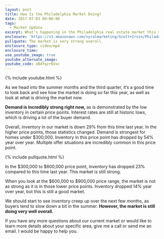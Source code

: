 ```yaml
---
layout: post
title: How Is the Philadelphia Market Doing?
date: 2017-07-03 00:00:00
tags:
  - Market Update
excerpt: What’s happening in the Philadelphia real estate market this summer? I’ll go over the latest market update today.
enclosure: 'https://s3.amazonaws.com/vyralmarketing/Scott+Irvin/Philadelphia+Real+Estate+Philadelphia+real+estate+update.mp4'
pullquote: The market is very strong overall.
enclosure_type: video/mp4
enclosure_time:
use_youtube_image: true
youtube_alternate_image:
youtube_code: oB4fqzr6Vxc
---
```



{% include youtube.html %}

As we head into the summer months and the third quarter, it’s a good time to look back and see how the market is doing so far this year, as well as look at what is driving the market now.

**Demand is incredibly strong right now,** as is demonstrated by the low inventory in certain price points. Interest rates are still at historic lows, which is driving a lot of the buyer demand.

Overall, inventory in our market is down 29% from this time last year. In the higher price points, those statistics changed. Demand is strongest for homes under $300,000. Inventory in this price point has dropped by 54% year over year. Multiple offer situations are incredibly common in this price point.

{% include pullquote.html %}

In the $300,000 to $600,000 price point, inventory has dropped 23% compared to this time last year. This market is still strong.

When you look at the $600,000 to $900,000 price range, the market is not as strong as it is in those lower price points. Inventory dropped 14% year over year, but this is still a good market.

We should start to see inventory creep up over the next few months, as buyers tend to slow down a bit in the summer. **However, the market is still doing very well overall.**

If you have any more questions about our current market or would like to learn more details about your specific area, give me a call or send me an email. I would be happy to help you.